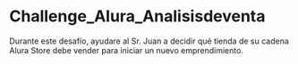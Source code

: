 # Challenge_Alura_Analisisdeventa
Durante este desafío, ayudare al Sr. Juan a decidir qué tienda de su cadena Alura Store debe vender para iniciar un nuevo emprendimiento. 
